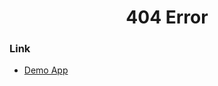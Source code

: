 <!-- Please update value in the {}  -->

<h1 align="center">404 Error</h1>



<!-- TABLE OF CONTENTS -->
### Link
- [Demo App](https://beamish-pudding-618a19.netlify.app/)
